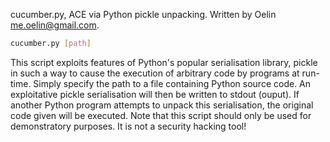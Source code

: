 cucumber.py, ACE via Python pickle unpacking. Written by
Oelin <me.oelin@gmail.com>.

```sh
cucumber.py [path]
```
   
This script exploits features of Python's popular serialisation library, pickle in such a way to cause the execution of arbitrary code by programs at run-time. Simply specify the path to a file containing Python source code. An exploitative pickle serialisation will then be written to stdout (ouput). If another Python program attempts to unpack this
serialisation, the original code given will be executed. Note that this script should only be used for demonstratory purposes. It is not a security hacking tool!
